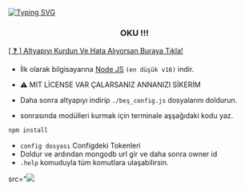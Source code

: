 [![Typing SVG](https://readme-typing-svg.herokuapp.com?font=Delicious+Handrawn&size=60&pause=1000&color=00F743&repeat=false&width=800&height=100&lines=Discord+V13+Bots)](#)

<h3 align="center">OKU !!!</h3>


<a href="https://discord.gg/hotlinebest">[ ❓ ] Altyapıyı Kurdun Ve Hata Alıyorsan Buraya Tıkla!</a>
- İlk olarak bilgisayarına [Node JS](https://nodejs.org/en/) `(en düşük v16)` indir.

- ⚠️ MIT LİCENSE VAR ÇALARSANIZ ANNANIZI SİKERİM
- Daha sonra altyapıyı indirip `./beş_config.js` dosyalarını doldurun.
- sonrasında modülleri kurmak için terminale aşşağıdaki kodu yaz.

```diff
npm install
```
- `config dosyası` Configdeki Tokenleri
- Doldur ve ardından mongodb url gir ve daha sonra owner id
- `.help` komuduyla tüm komutlara ulaşabilirsin.

src="<img  src="https://cdn.discordapp.com/attachments/1176511422117720100/1180479565865439342/image.png?ex=657d9244&is=656b1d44&hm=017f258f9b184ba6badd24c8826cd92a5496b9c40fd9adf2842e5edfd4cab6e1&">
